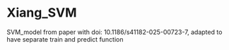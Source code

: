 # Xiang_SVM
SVM_model from paper with doi: 10.1186/s41182-025-00723-7, adapted to have separate train and predict function
